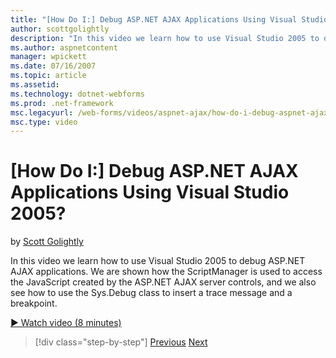 ```yaml
---
title: "[How Do I:] Debug ASP.NET AJAX Applications Using Visual Studio 2005? | Microsoft Docs"
author: scottgolightly
description: "In this video we learn how to use Visual Studio 2005 to debug ASP.NET AJAX applications. We are shown how the ScriptManager is used to access the JavaScript..."
ms.author: aspnetcontent
manager: wpickett
ms.date: 07/16/2007
ms.topic: article
ms.assetid: 
ms.technology: dotnet-webforms
ms.prod: .net-framework
msc.legacyurl: /web-forms/videos/aspnet-ajax/how-do-i-debug-aspnet-ajax-applications-using-visual-studio-2005
msc.type: video
---
```

[How Do I:] Debug ASP.NET AJAX Applications Using Visual Studio 2005?
====================
by [Scott Golightly](https://github.com/scottgolightly)

In this video we learn how to use Visual Studio 2005 to debug ASP.NET AJAX applications. We are shown how the ScriptManager is used to access the JavaScript created by the ASP.NET AJAX server controls, and we also see how to use the Sys.Debug class to insert a trace message and a breakpoint.

[&#9654; Watch video (8 minutes)](https://channel9.msdn.com/Blogs/ASP-NET-Site-Videos/how-do-i-debug-aspnet-ajax-applications-using-visual-studio-2005)

>[!div class="step-by-step"]
[Previous](how-do-i-use-the-aspnet-ajax-profile-services.md)
[Next](how-do-i-build-a-custom-aspnet-ajax-server-control.md)